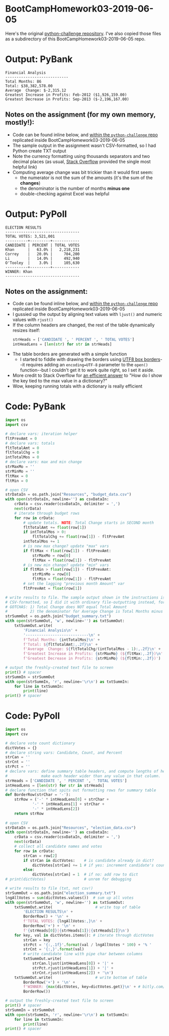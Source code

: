 # BootCampHomework03-2019-06-05

Here's the original [python-challenge repository](https://github.com/ekenigsberg/python-challenge). I've also copied those files as a subdirectory of this BootCampHomework03-2019-06-05 repo.

# Output: PyBank
```
Financial Analysis
----------------------------
Total Months: 86
Total: $38,382,578.00
Average  Change: $-2,315.12
Greatest Increase in Profits: Feb-2012 ($1,926,159.00)
Greatest Decrease in Profits: Sep-2013 ($-2,196,167.00)
```
## Notes on the assignment (for my own memory, mostly!):
* Code can be found inline below, and [within the `python-challenge` repo](https://github.com/ekenigsberg/BootCampHomework03-2019-06-05/tree/master/python-challenge/PyBank) replicated inside BootCampHomework03-2019-06-05
* The sample output in the assignment wasn't CSV-formatted, so I had Python create TXT output
* Note the currency formatting using thousands separators and two decimal places (as usual, [Stack Overflow](https://stackoverflow.com/questions/36626017/format-a-number-with-comma-separators-and-round-to-2-decimal-places-in-python-2) provided the single most helpful link)
* Computing average change was bit trickier than it would first seem:
  - the numerator is not the sum of the amounts (it's the sum of the **changes**)
  - the denominator is the number of months **minus one**
  - double-checking against Excel was helpful

# Output: PyPoll
```
ELECTION RESULTS
---------------------------------
TOTAL VOTES: 3,521,001
----------+---------+------------
CANDIDATE | PERCENT | TOTAL VOTES
Khan      |   63.0% |   2,218,231
Correy    |   20.0% |     704,200
Li        |   14.0% |     492,940
O'Tooley  |    3.0% |     105,630
----------+---------+------------
WINNER: Khan
---------------------------------
```
## Notes on the assignment:
* Code can be found inline below, and [within the `python-challenge` repo](https://github.com/ekenigsberg/BootCampHomework03-2019-06-05/tree/master/python-challenge/PyPoll) replicated inside BootCampHomework03-2019-06-05
* I gussied up the output by aligning text values with `ljust()` and numeric values with `rjust()`
* If the column headers are changed, the rest of the table dynamically resizes itself:
   ```python
   strHeads = ['CANDIDATE ', ' PERCENT ', ' TOTAL VOTES']
   intHeadLens = [len(str) for str in strHeads]
   ```
* The table borders are generated with a simple function
  - I started to fiddle with drawing the borders using [UTF8 box borders](https://stackoverflow.com/questions/46063974/printing-extended-ascii-characters-in-python)\-\-it requires adding an `encoding=UTF-8` parameter to the `open()` function\-\-but I couldn't get it to work quite right, so I set it aside.
* More credit to Stack Overflow for [an efficient answer](https://stackoverflow.com/questions/268272/getting-key-with-maximum-value-in-dictionary/280156#280156) to "How do I show the key tied to the max value in a dictionary?"
* Wow, keeping running totals with a dictionary is really efficient

# Code: PyBank
```python
import os
import csv

# declare vars: iteration helper
fltPrevAmt = 0
# declare vars: totals
fltTotalAmt = 0
fltTotalChg = 0
intTotalMos = 0
# declare vars: max and min change
strMaxMo = ''
strMinMo = ''
fltMax = 0
fltMin = 0

# open CSV
strDataIn = os.path.join("Resources", "budget_data.csv")
with open(strDataIn, newline='') as csvDataIn:
    crData = csv.reader(csvDataIn, delimiter = ',')
    next(crData)
    # iterate through budget rows
    for row in crData:
        # update totals. NOTE: Total Change starts in SECOND month
        fltTotalAmt += float(row[1])
        if intTotalMos > 0:
            fltTotalChg += float(row[1]) - fltPrevAmt
        intTotalMos += 1
        # is new max change? update "max" vars
        if fltMax < float(row[1]) - fltPrevAmt:
            strMaxMo = row[0]
            fltMax = float(row[1]) - fltPrevAmt
        # is new min change? update "min" vars
        if fltMin > float(row[1]) - fltPrevAmt:
            strMinMo = row[0]
            fltMin = float(row[1]) - fltPrevAmt
        # set the lagging "previous month Amount" var
        fltPrevAmt = float(row[1])

# write results to file. The sample output shown in the instructions isn't 
# CSV-formatted, so I did it with ordinary file-outputting instead, for kicks.
# GOTCHAS: 1) Total Change does NOT equal Total Amount
#          2) the denominator for Average Change is Total Months minus 1
strSummOut = os.path.join("budget_summary.txt")
with open(strSummOut, 'w', newline='') as txtSummOut:
    txtSummOut.write(
        'Financial Analysis\n' +
        '----------------------------\n' +
        f'Total Months: {intTotalMos}\n' +
        f'Total: ${fltTotalAmt:,.2f}\n' +
        f'Average  Change: ${fltTotalChg/(intTotalMos - 1):,.2f}\n' +
        f'Greatest Increase in Profits: {strMaxMo} (${fltMax:,.2f})\n' +
        f'Greatest Decrease in Profits: {strMinMo} (${fltMin:,.2f})')

# output the freshly-created text file to screen
print() # spacer
strSummIn = strSummOut
with open(strSummIn, 'r', newline='\r\n') as txtSummIn:
    for line in txtSummIn:
        print(line)
print() # spacer
```

# Code: PyPoll
```python
import os
import csv

# declare vote count dictionary
dictVotes = {}
# declare string vars: Candidate, Count, and Percent
strCan = ''
strCnt = ''
strPct = ''
# declare vars: define summary table headers, and compute lengths of headers.
#               make each header wider than any value in that column.
strHeads = ['CANDIDATE ', ' PERCENT ', ' TOTAL VOTES']
intHeadLens = [len(str) for str in strHeads]
# declare function that spits out formatting rows for summary table
def BorderRow(strChar = '-'):
    strRow = ('-' * intHeadLens[0] + strChar + 
            '-' * intHeadLens[1] + strChar + 
            '-' * intHeadLens[2])
    return strRow
    
# open CSV
strDataIn = os.path.join("Resources", "election_data.csv")
with open(strDataIn, newline='') as csvDataIn:
    crData = csv.reader(csvDataIn, delimiter = ',')
    next(crData)
    # collect all candidate names and votes
    for row in crData:
        strCan = row[2]
        if strCan in dictVotes:    # is candidate already in dict?
            dictVotes[strCan] += 1 # if yes: increment candidate's count
        else:
            dictVotes[strCan] = 1  # if no: add row to dict
# print(dictVotes)                 # unrem for debugging

# write results to file (txt, not csv!)
strSummOut = os.path.join("election_summary.txt")
lngAllVotes = sum(dictVotes.values())  # sum up all votes
with open(strSummOut, 'w', newline='') as txtSummOut:
    txtSummOut.write(                   # write top of table
        'ELECTION RESULTS\n' +
        BorderRow() + '\n' +
        f'TOTAL VOTES: {lngAllVotes:,}\n' +
        BorderRow('+') + '\n' +
        f'{strHeads[0]}|{strHeads[1]}|{strHeads[2]}\n')
    for key, val in dictVotes.items(): # iterate through dictVotes
        strCan = key
        strPct = '{:,.1f}'.format(val / lngAllVotes * 100) + '% '
        strCnt = '{:,}'.format(val)
        # write candidate line with pipe char between columns
        txtSummOut.write(
            strCan.ljust(intHeadLens[0]) + '|' +
            strPct.rjust(intHeadLens[1]) + '|' +
            strCnt.rjust(intHeadLens[2]) + '\n')
    txtSummOut.write(                   # write bottom of table
        BorderRow('+') + '\n' +
        f'WINNER: {max(dictVotes, key=dictVotes.get)}\n' + # bitly.com/pymaxval
        BorderRow())

# output the freshly-created text file to screen
print() # spacer
strSummIn = strSummOut
with open(strSummIn, 'r', newline='\r\n') as txtSummIn:
    for line in txtSummIn:
        print(line)
print() # spacer
```

